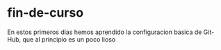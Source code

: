 # fin-de-curso
En estos primeros dias hemos aprendido la configuracion basica de Git-Hub, que al principio es un poco lioso
